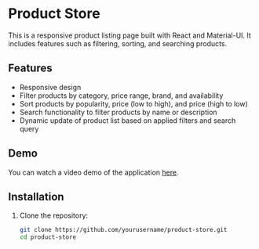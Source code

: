 # Product Store

This is a responsive product listing page built with React and Material-UI. It includes features such as filtering, sorting, and searching products. 

## Features

- Responsive design
- Filter products by category, price range, brand, and availability
- Sort products by popularity, price (low to high), and price (high to low)
- Search functionality to filter products by name or description
- Dynamic update of product list based on applied filters and search query

## Demo

You can watch a video demo of the application [here](https://www.loom.com/share/39316708b60e4064a9497d8ae5803bf7).

## Installation

1. Clone the repository:
   ```bash
   git clone https://github.com/yourusername/product-store.git
   cd product-store